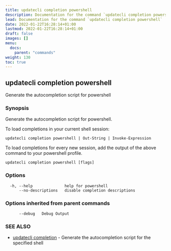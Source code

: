 ```yaml
---
title: updatecli completion powershell
description: Documentation for the command `updatecli completion powershell`
lead: Documentation for the command `updatecli completion powershell`
date: 2022-01-22T16:28:14+01:00
lastmod: 2022-01-22T16:28:14+01:00
draft: false
images: []
menu:
  docs:
    parent: "commands"
weight: 130
toc: true
---
```


## updatecli completion powershell

Generate the autocompletion script for powershell

### Synopsis

Generate the autocompletion script for powershell.

To load completions in your current shell session:

	updatecli completion powershell | Out-String | Invoke-Expression

To load completions for every new session, add the output of the above command
to your powershell profile.


```
updatecli completion powershell [flags]
```

### Options

```
  -h, --help              help for powershell
      --no-descriptions   disable completion descriptions
```

### Options inherited from parent commands

```
      --debug   Debug Output
```

### SEE ALSO

* [updatecli completion](/docs/commands/updatecli_completion)	 - Generate the autocompletion script for the specified shell


